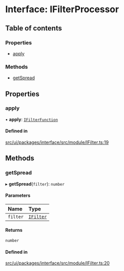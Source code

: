 # Interface: IFilterProcessor

## Table of contents

### Properties

- [apply](IFilterProcessor.md#apply)

### Methods

- [getSpread](IFilterProcessor.md#getspread)

## Properties

### apply

• **apply**: [`IFilterFunction`](IFilterFunction.md)

#### Defined in

[src/ui/packages/interface/src/module/IFilter.ts:19](https://github.com/leaferjs/leafer-ui/blob/4d73938da11e4e94a0fd5c4fb30002be37f139ac/packages/interface/src/module/IFilter.ts#L19)

## Methods

### getSpread

▸ **getSpread**(`filter`): `number`

#### Parameters

| Name | Type |
| :------ | :------ |
| `filter` | [`IFilter`](IFilter.md) |

#### Returns

`number`

#### Defined in

[src/ui/packages/interface/src/module/IFilter.ts:20](https://github.com/leaferjs/leafer-ui/blob/4d73938da11e4e94a0fd5c4fb30002be37f139ac/packages/interface/src/module/IFilter.ts#L20)

